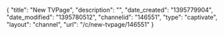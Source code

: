 {
    "title": "New TVPage",
    "description": "",
    "date_created": "1395779904",
    "date_modified": "1395780512",
    "channelid": "146551",
    "type": "captivate",
    "layout": "channel",
    "url": "\/c\/new-tvpage\/146551"
}